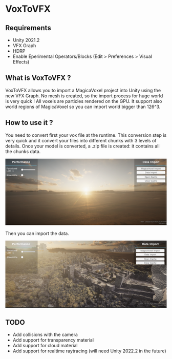 # VoxToVFX

## Requirements

- Unity 2021.2
- VFX Graph
- HDRP
- Enable Eperimental Operators/Blocks (Edit > Preferences > Visual Effects)

## What is VoxToVFX ? 

VoxToVFX allows you to import a MagicaVoxel project into Unity using the new VFX Graph.
No mesh is created, so the import process for huge world is very quick ! All voxels are particles rendered on the GPU.
It support also world regions of MagicaVoxel so you can import world bigger than 126^3.

## How to use it ? 

You need to convert first your vox file at the runtime. This conversion step is very quick and it convert your files into different chunks with 3 levels of details. 
Once your model is converted, a .zip file is created: it contains all the chunks data. 

![](img/img2.png)

Then you can import the data. 

![](img/img3.png)

## TODO

- Add collisions with the camera
- Add support for transparency material
- Add support for cloud material
- Add support for realtime raytracing (will need Unity 2022.2 in the future)

